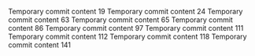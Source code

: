 Temporary commit content 19
Temporary commit content 24
Temporary commit content 63
Temporary commit content 65
Temporary commit content 86
Temporary commit content 97
Temporary commit content 111
Temporary commit content 112
Temporary commit content 118
Temporary commit content 141
